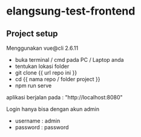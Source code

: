 # elangsung-test-frontend

## Project setup
Menggunakan vue@cli 2.6.11
- buka terminal / cmd pada PC / Laptop anda
- tentukan lokasi folder
- git clone {{ url repo ini }}
- cd {{ nama repo / folder project }}
- npm run serve

aplikasi berjalan pada : "http://localhost:8080"

Login hanya bisa dengan akun admin
- username : admin
- password : password
